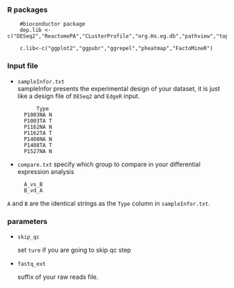 
### R packages 
 
        #bioconductor package
        dep.lib <- c("DESeq2","ReactomePA","CLusterProfile","org.Hs.eg.db","pathview","topGO")
        
        c.lib<-c("ggplot2","ggpubr","ggrepel","pheatmap","FactoMineR")


### Input file  

* `sampleInfor.txt`  
sampleInfor presents the experimental design of your dataset, it is just like a design file of `DESeq2` and `EdgeR` input.  

        	Type
        P1003NA	N
        P1003TA	T
        P1162NA	N
        P1162TA	T
        P1408NA	N
        P1408TA	T
        P1527NA	N
        
* `compare.txt`
specify which group to compare in your differential expression analysis 
        
        A_vs_B
        B_vd_A
`A` and `B` are the identical strings as the `Type` column in `sampleInfor.txt`.


### parameters 

* `skip_qc`   

    set `ture` if you are going to skip qc step 

* `fastq_ext`  
    
    suffix of your raw reads file. 
